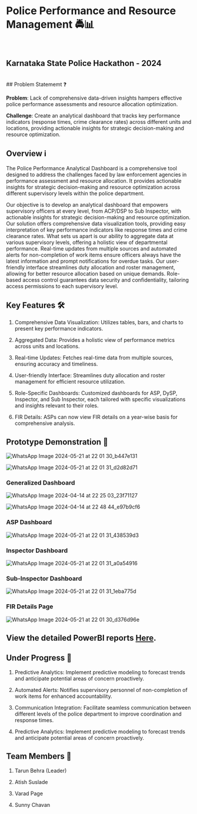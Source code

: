 
# Police Performance and Resource Management 🚔📊
<br/>

## Karnataka State Police Hackathon - 2024
<br/>
## Problem Statememt ❓

**Problem**: Lack of comprehensive data-driven insights hampers effective police performance assessments and resource allocation optimization.  

**Challenge**: Create an analytical dashboard that tracks key performance indicators (response times, crime clearance rates) across different units and locations, providing actionable insights for strategic decision-making and resource optimization.

## Overview  ℹ️

The Police Performance Analytical Dashboard is a comprehensive tool designed to address the challenges faced by law enforcement agencies in performance assessment and resource allocation. It provides actionable insights for strategic decision-making and resource optimization across different supervisory levels within the police department.

Our objective is to develop an analytical dashboard that empowers supervisory officers at every level, from ACP/DSP to Sub Inspector, with actionable insights for strategic decision-making and resource optimization. Our solution offers comprehensive data visualization tools, providing easy interpretation of key performance indicators like response times and crime clearance rates. What sets us apart is our ability to aggregate data at various supervisory levels, offering a holistic view of departmental performance. Real-time updates from multiple sources and automated alerts for non-completion of work items ensure officers always have the latest information and prompt notifications for overdue tasks. Our user-friendly interface streamlines duty allocation and roster management, allowing for better resource allocation based on unique demands. Role-based access control guarantees data security and confidentiality, tailoring access permissions to each supervisory level.


## Key Features 🛠️

1. Comprehensive Data Visualization: Utilizes tables, bars, and charts to present key performance indicators.

2. Aggregated Data: Provides a holistic view of performance metrics across units and locations.

3. Real-time Updates: Fetches real-time data from multiple sources, ensuring accuracy and timeliness.

4. User-friendly Interface: Streamlines duty allocation and roster management for efficient resource utilization.

5. Role-Specific Dashboards: Customized dashboards for ASP, DySP, Inspector, and Sub Inspector, each tailored with specific visualizations and insights relevant to their roles.

6. FIR Details: ASPs can now view FIR details on a year-wise basis for comprehensive analysis.

## Prototype Demonstration 🎥

![WhatsApp Image 2024-05-21 at 22 01 30_b447e131](https://github.com/Tarun-032/KSP-Dashboard-Datathon/assets/113460779/429ccd9d-76e2-49ce-b5e1-ee9ad19ad701)

![WhatsApp Image 2024-05-21 at 22 01 31_d2d82d71](https://github.com/Tarun-032/KSP-Dashboard-Datathon/assets/113460779/92c8cac5-a74d-4772-b486-4797968692ed)


### Generalized Dashboard

![WhatsApp Image 2024-04-14 at 22 25 03_23f71127](https://github.com/Tarun-032/KSP-Dashboard-Datathon/assets/113460779/8fcbc997-856b-484d-bb3f-071fbd78d55b)

![WhatsApp Image 2024-04-14 at 22 48 44_e97b9cf6](https://github.com/Tarun-032/KSP-Dashboard-Datathon/assets/113460779/af45a313-5298-43f7-9093-e66b3e877024)

### ASP Dashboard 

![WhatsApp Image 2024-05-21 at 22 01 31_438539d3](https://github.com/Tarun-032/KSP-Dashboard-Datathon/assets/113460779/f787d740-d888-40e1-af4b-23a6540a6d89)

### Inspector Dashboard 

![WhatsApp Image 2024-05-21 at 22 01 31_a0a54916](https://github.com/Tarun-032/KSP-Dashboard-Datathon/assets/113460779/0182a607-e6d4-4554-8d54-53bb9a252fec)

### Sub-Inspector Dashboard 

![WhatsApp Image 2024-05-21 at 22 01 31_1eba775d](https://github.com/Tarun-032/KSP-Dashboard-Datathon/assets/113460779/3143e508-f552-4d8e-aaf1-a8de634d10b7)


### FIR Details Page

![WhatsApp Image 2024-05-21 at 22 01 30_d376d96e](https://github.com/Tarun-032/KSP-Dashboard-Datathon/assets/113460779/9a45bd0d-c1c5-4463-a9bf-0b90824f52f2)


## View the detailed PowerBI reports [Here](https://drive.google.com/file/d/1h7WT9DnLtkC8vacasPHBdJe9bHvlkCHi/view?usp=drivesdk).


## Under Progress 🔮

1. Predictive Analytics: Implement predictive modeling to forecast trends and anticipate potential areas of concern proactively.

2. Automated Alerts: Notifies supervisory personnel of non-completion of work items for enhanced accountability.

3. Communication Integration: Facilitate seamless communication between different levels of the police department to improve coordination and response times.

4. Predictive Analytics: Implement predictive modeling to forecast trends and anticipate potential areas of concern proactively.


## Team Members 🤝

1. Tarun Behra (Leader)

2. Atish Suslade

3. Varad Page

4. Sunny Chavan
